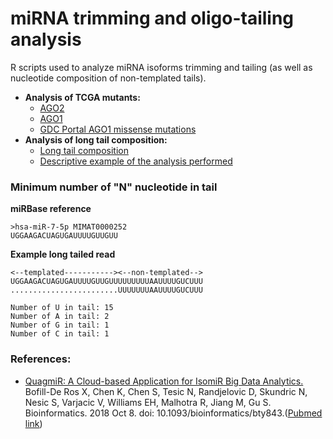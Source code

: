 # miRNA trimming and oligo-tailing analysis
R scripts used to analyze miRNA isoforms trimming and tailing (as well as nucleotide composition of non-templated tails).

* **Analysis of TCGA mutants:**
  * [AGO2](https://github.com/Gu-Lab-RBL-NCI/oligo-tail-miRNA/tree/master/AGO2%20mutants)
  * [AGO1](https://github.com/Gu-Lab-RBL-NCI/oligo-tail-miRNA/tree/master/AGO1%20mutants)
   * [GDC Portal AGO1 missense mutations](https://portal.gdc.cancer.gov/exploration?facetTab=mutations&filters=%7B%22op%22%3A%22and%22%2C%22content%22%3A%5B%7B%22op%22%3A%22in%22%2C%22content%22%3A%7B%22field%22%3A%22genes.gene_id%22%2C%22value%22%3A%5B%22ENSG00000092847%22%5D%7D%7D%2C%7B%22op%22%3A%22in%22%2C%22content%22%3A%7B%22field%22%3A%22ssms.consequence.transcript.consequence_type%22%2C%22value%22%3A%5B%22missense_variant%22%5D%7D%7D%5D%7D&searchTableTab=mutations)
* **Analysis of long tail composition:**
  * [Long tail composition](https://github.com/Gu-Lab-RBL-NCI/oligo-tail-miRNA/tree/master/Long%20Tail%20Composition)
  * [Descriptive example of the analysis performed](https://github.com/Gu-Lab-RBL-NCI/oligo-tail-miRNA#minimum-number-of-n-nucleotide-in-tail)

### Minimum number of "N" nucleotide in tail

**miRBase reference**
```
>hsa-miR-7-5p MIMAT0000252
UGGAAGACUAGUGAUUUUGUUGUU
```

**Example long tailed read**
```
<--templated-----------><--non-templated-->
UGGAAGACUAGUGAUUUUGUUGUUUUUUUUUAAUUUUGUCUUU
........................UUUUUUUAAUUUUGUCUUU

Number of U in tail: 15
Number of A in tail: 2
Number of G in tail: 1
Number of C in tail: 1
```

### References:
* [QuagmiR: A Cloud-based Application for IsomiR Big Data Analytics.](https://academic.oup.com/bioinformatics/advance-article/doi/10.1093/bioinformatics/bty843/5123434)
Bofill-De Ros X, Chen K, Chen S, Tesic N, Randjelovic D, Skundric N, Nesic S, Varjacic V, Williams EH, Malhotra R, Jiang M, Gu S. Bioinformatics. 2018 Oct 8. doi: 10.1093/bioinformatics/bty843.([Pubmed link](https://www.ncbi.nlm.nih.gov/pubmed/30295744))
